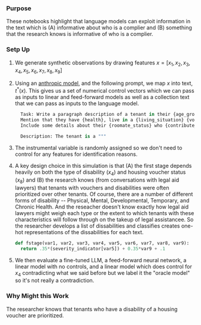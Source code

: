 ### **Purpose**
These notebooks highlight that language models can exploit information in the text which is (A) informative about who is a complier and (B) something that the research knows is informative of who is a complier.

### **Setp Up**
 1. We generate synthetic observations by drawing features $x = [x_1, x_2, x_3, x_4, x_5, x_6, x_7, x_8, x_9]$
 2. Using an [anthropic model](https://www.anthropic.com/api), and the following prompt, we map $x$ into text, $t^*(x)$. This gives us a set of numerical control vectors
    which we can pass as inputs to linear and feed-forward models as well as a collection text that we can pass as inputs to the language model. 

    ```python
      Task: Write a paragraph description of a tenant in their {age_group} who is currently {overdue_phrase} ${rent:.0f}. 
      Mention that they have {health}, live in a {living_situation} {voucher}, have been living there for {months} months, and have {pets}. 
      Include some details about their {roomate_status} who {contribute_status} to the rent. Also mention somewhere that {additional_detail}
      
      Description: The tenant is a """
    ```
4. The instrumental variable is randomly assigned so we don't need to control for any features for identification reasons. 
5. A key design choice in this simulation is that (A) the first stage depends heavily on both the type of disability $(x_4)$ and housing voucher status $(x_8)$ and (B) the research knows (from conversations with legal aid lawyers) that tenants with vouchers and disabilities were often prioritized over other tenants. Of course, there are a number of different forms of disability -- Physical, Mental, Developmental, Temporary, and Chronic Health. And the reseacher doesn't know exactly how legal aid lawyers might weigh each type or the extent to which tenants with these characteristics will follow through on the takeup of legal assistancee. So the researcher develops a list of dissabilities and classifies creates one-hot representations of the dissabilities for each text. 
   ```python
   def fstage(var1, var2, var3, var4, var5, var6, var7, var8, var9):
     return .35*(severity_indicator[var5]) + 0.35*var9 + .1
   ```
5. We then evaluate a fine-tuned LLM, a feed-forward neural network, a linear model with no controls, and a linear model which does control for $x_4$ contradicting what we said before but we label it the "oracle model" so it's not really a contradiction.

### **Why Might this Work**
The researcher knows that tenants who have a disability of a housing voucher are prioritized. 
